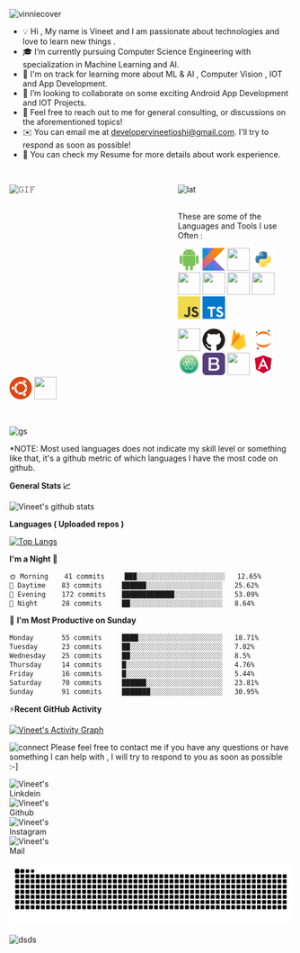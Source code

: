 

  
![vinniecover](https://user-images.githubusercontent.com/52591245/128927298-e396cdd2-1319-45ea-8748-58c0c9a55af3.png)

- 💡  Hi , My name is Vineet and I am passionate about technologies and love to learn new things .
- 🎓  I’m currently pursuing Computer Science Engineering with specialization in Machine Learning and AI.
- 🌱  I'm on track for learning more about ML & AI , Computer Vision , IOT and App Development.
- 💞️  I’m looking to collaborate on some exciting Android App Development and IOT Projects.
- 💬  Feel free to reach out to me for general consulting, or discussions on the aforementioned topics!
- ✉️  You can email me at developervineetjoshi@gmail.com. I'll try to respond as soon as possible!
- 📄  You can check my Resume for more details about work experience.  
<br>

![lat](https://user-images.githubusercontent.com/52591245/129087830-7dfa6174-817a-4323-83b2-8ae2e3886afc.png)
<a target="_blank"><img align="left" height="300" width="300" alt="𝙶𝙸𝙵" src="https://github.com/JayantGoel001/JayantGoel001/blob/master/GIF/github.gif"></a>
<br/> 
<br/>
  
  
  
These are some of the Languages and Tools I use Often :
  
  
<code><img height="40" width="40" src="https://raw.githubusercontent.com/github/explore/80688e429a7d4ef2fca1e82350fe8e3517d3494d/topics/android/android.png"></code>
<code><img height="40" width="40" src="https://raw.githubusercontent.com/github/explore/80688e429a7d4ef2fca1e82350fe8e3517d3494d/topics/kotlin/kotlin.png"></code>
<code><img height="40" width="40" src="https://images.vexels.com/media/users/3/166401/isolated/preview/b82aa7ac3f736dd78570dd3fa3fa9e24-java-programming-language-icon-by-vexels.png"></code>
<code><img height="40" width="40" src="https://raw.githubusercontent.com/github/explore/80688e429a7d4ef2fca1e82350fe8e3517d3494d/topics/python/python.png"></code>
<code><img height="40" width="40" src="https://www.naveedashfaq.me/img/c++.png"></code>
<code><img height="40" width="40" src="https://cdn.iconscout.com/icon/free/png-512/c-programming-569564.png"></code>
<code><img height="40" width="40" src="https://www.flaticon.com/svg/static/icons/svg/1216/1216733.svg"></code>
<code><img height="40" width="40" src="https://cdn.iconscout.com/icon/free/png-256/css-131-722685.png"></code>
<code><img height="40" width="40" src="https://raw.githubusercontent.com/github/explore/80688e429a7d4ef2fca1e82350fe8e3517d3494d/topics/javascript/javascript.png"></code>
<code><img height="40" width="40" src="https://raw.githubusercontent.com/github/explore/80688e429a7d4ef2fca1e82350fe8e3517d3494d/topics/typescript/typescript.png"></code>
  
  
<code><img height="40" width="40" src="https://upload.wikimedia.org/wikipedia/commons/thumb/3/3f/Git_icon.svg/1024px-Git_icon.svg.png"></code>
<code><img height="40" width="40" src="https://raw.githubusercontent.com/github/explore/80688e429a7d4ef2fca1e82350fe8e3517d3494d/topics/github-api/github-api.png"></code>
<code><img height="40" width="40" src="https://raw.githubusercontent.com/github/explore/80688e429a7d4ef2fca1e82350fe8e3517d3494d/topics/firebase/firebase.png"></code>
<code><img height="40" width="40" src="https://raw.githubusercontent.com/github/explore/80688e429a7d4ef2fca1e82350fe8e3517d3494d/topics/jupyter-notebook/jupyter-notebook.png"></code>
<code><img height="40" width="40" src="https://raw.githubusercontent.com/github/explore/80688e429a7d4ef2fca1e82350fe8e3517d3494d/topics/atom/atom.png"></code>
<code><img height="40" width="40" src="https://raw.githubusercontent.com/github/explore/80688e429a7d4ef2fca1e82350fe8e3517d3494d/topics/bootstrap/bootstrap.png"></code>
<code><img height="40" width="40" src="https://encrypted-tbn0.gstatic.com/images?q=tbn:ANd9GcRT1PKsfJXnxOqnTRiIZ8VcdJDYBXD-qZnnpw&usqp=CAU"></code>
<code><img height="40" width="40" src="https://raw.githubusercontent.com/github/explore/80688e429a7d4ef2fca1e82350fe8e3517d3494d/topics/angular/angular.png"></code>
<code><img height="40" width="40" src="https://raw.githubusercontent.com/github/explore/80688e429a7d4ef2fca1e82350fe8e3517d3494d/topics/ubuntu/ubuntu.png"></code>
<code><img height="40" width="40" src="https://cdn.iconscout.com/icon/free/png-512/mongodb-3-1175138.png"></code>  
  
<br/>
  
  

![gs](https://user-images.githubusercontent.com/52591245/128913620-ff45371d-27ee-4803-a248-a1c7f824c12d.png)

*NOTE: Most used languages does not indicate my skill level or something like that, it's a github metric of which languages I have the most code on github.  
  
**General Stats 📈**  
  
![Vineet's github stats](https://github-readme-stats.vercel.app/api?username=developervineetjoshi&show_icons=true&title_color=ffc857&icon_color=8ac926&text_color=daf7dc&bg_color=151515&hide=["stars"])
  
**Languages ( Uploaded repos )**  
  
[![Top Langs](https://github-readme-stats.vercel.app/api/top-langs/?username=developervineetjoshi&layout=compact&text_color=daf7dc&bg_color=151515)](https://github.com/developervineetjoshi/github-readme-stats)

<!--START_SECTION:waka-->
**I'm a Night 🦉** 

  
```text
🌞 Morning    41 commits     ███░░░░░░░░░░░░░░░░░░░░░░   12.65% 
🌆 Daytime    83 commits     ██████░░░░░░░░░░░░░░░░░░░   25.62% 
🌃 Evening    172 commits    █████████████░░░░░░░░░░░░   53.09% 
🌙 Night      28 commits     ██░░░░░░░░░░░░░░░░░░░░░░░   8.64%

```
📅 **I'm Most Productive on Sunday** 

```text
Monday       55 commits     ████░░░░░░░░░░░░░░░░░░░░░   18.71% 
Tuesday      23 commits     ██░░░░░░░░░░░░░░░░░░░░░░░   7.82% 
Wednesday    25 commits     ██░░░░░░░░░░░░░░░░░░░░░░░   8.5% 
Thursday     14 commits     █░░░░░░░░░░░░░░░░░░░░░░░░   4.76% 
Friday       16 commits     █░░░░░░░░░░░░░░░░░░░░░░░░   5.44% 
Saturday     70 commits     ██████░░░░░░░░░░░░░░░░░░░   23.81% 
Sunday       91 commits     ███████░░░░░░░░░░░░░░░░░░   30.95%

```

⚡**Recent GitHub Activity**  

   <a href="https://github.com/developervineetjoshi"><img alt="Vineet's Activity Graph" src="https://activity-graph.herokuapp.com/graph?username=developervineetjoshi&custom_title=Vineet%20Joshi's%20Contribution%20Graph&theme=react-dark" /></a>
<br/>
  
  
![connect](https://user-images.githubusercontent.com/52591245/129298669-15dc40d6-14bd-4b3e-81d8-8447e3cf7468.png)
Please feel free to contact me if you have any questions or have something I can help with , I will try to respond to you as soon as possible :-]
  
  
<a href="www.linkedin.com/in/techievineet">
  <img align="left" alt="Vineet's Linkdein" width="100px" src="https://img.shields.io/badge/Linkedin-0A66C2?style=for-the-badge&logo=Linkedin&logoColor=white" />
</a>
<br><br>
<a href="https://github.com/amandewatnitrr">
  <img align="left" alt="Vineet's Github" width="100px" src="https://img.shields.io/badge/Github-181717?style=for-the-badge&logo=Github&logoColor=white" />
</a>
<br><br>
<a href="https://www.instagram.com/vineetj0shi/">
  <img align="left" alt="Vineet's Instagram" width="100px" src="https://img.shields.io/badge/Instagram-E4405F?style=for-the-badge&logo=instagram&logoColor=white" />
</a>
<br><br>
<a href="mailto:developervineetjoshi@gmail.com">
  <img align="left" alt="Vineet's Mail" width="70px" src="https://img.shields.io/badge/Gmail-EA4335?style=for-the-badge&logo=Gmail&logoColor=white" />
</a>
<br><br>
  
  
<!-- Don't Run Contribution Graph(Generate Snake) Action on your default Branch-->
  
![𝙶𝚒𝚝𝚑𝚞𝚋 𝙲𝚘𝚗𝚝𝚛𝚒𝚋𝚞𝚝𝚒𝚘𝚗 𝙶𝚛𝚊𝚙𝚑](https://github.com/JayantGoel001/JayantGoel001/blob/main/github-contribution-grid-snake.svg)
  
<!-- Don't Run Contribution Graph(Generate Snake) Action on your default Branch -->
![dsds](https://user-images.githubusercontent.com/52591245/129184213-f8c8ee8f-a30b-4831-973b-a6d839fb67a5.png)
